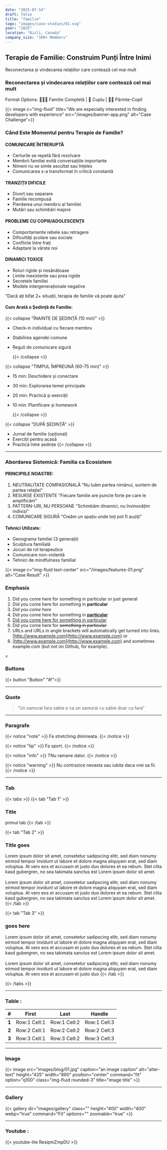 ```yaml
---
date: "2025-07-14"
draft: false
title: "familie"
logo: "images/case-studies/01.svg"
year: "2025"
location: "Bizli, Canada"
company_size: "100+ Members"
---
```


## Terapie de Familie: Construim Punți Între Inimi

Reconectarea și vindecarea relațiilor care contează cel mai mult

### Reconectarea și vindecarea relațiilor care contează cel mai mult

Format Options:
👨‍👩‍👧 Familie Completă | 👫 Cuplu | 👨‍👧 Părinte-Copil

{{< image c="img-fluid" title="We are especially interested in finding developers with experience" src="/images/banner-app.png" alt="Case Challenge">}}

### Când Este Momentul pentru Terapie de Familie?


#### COMUNICARE ÎNTRERUPTĂ 
- Certurile se repetă fără rezolvare
- Membrii familiei evită conversațiile importante
- Nimeni nu se simte ascultat sau înțeles
- Comunicarea s-a transformat în critică constantă

#### TRANZIȚII DIFICILE
- Divorț sau separare
- Familie recompusă
- Pierderea unui membru al familiei
- Mutări sau schimbări majore

#### PROBLEME CU COPIII/ADOLESCENȚII
- Comportamente rebele sau retragere
- Dificultăți școlare sau sociale
- Conflicte între frați
- Adaptare la vârste noi

#### DINAMICI TOXICE
- Roluri rigide și nesănătoase
- Limite inexistente sau prea rigide
- Secretele familiei
- Modele intergeneraționale negative

"Dacă ați bifat 2+ situații, terapia de familie vă poate ajuta"

#### Cum Arată o Ședință de Familie:

{{< collapse "ÎNAINTE DE ȘEDINȚĂ (10 min)" >}}

- Check-in individual cu fiecare membru
- Stabilirea agendei comune
- Reguli de comunicare sigură

  {{< /collapse >}}

{{< collapse "TIMPUL ÎMPREUNĂ (60-75 min)" >}}

- 15 min: Deschidere și conectare
- 30 min: Explorarea temei principale
- 20 min: Practică și exerciții
- 10 min: Planificare și homework

  {{< /collapse >}}

{{< collapse "DUPĂ ȘEDINȚĂ" >}}

- Jurnal de familie (opțional)
- Exerciții pentru acasă
- Practică între ședințe
{{< /collapse >}}
<hr>


### Abordarea Sistemică: Familia ca Ecosistem
#### PRINCIPIILE NOASTRE:

1. NEUTRALITATE COMPASIONALĂ
"Nu luăm partea nimănui, suntem de partea relației"
2. RESURSE EXISTENTE
"Fiecare familie are puncte forte pe care le amplificăm"
3. PATTERN-URI, NU PERSOANE
"Schimbăm dinamici, nu învinovățim indivizi"
4. COMUNICARE SIGURĂ
"Creăm un spațiu unde toți pot fi auziți"

#### Tehnici Utilizate:
- Genograma familiei (3 generații)
- Sculptura familială
- Jocuri de rol terapeutice
- Comunicare non-violentă
- Tehnici de mindfulness familial


 {{< image c="img-fluid text-center" src="/images/features-01.png" alt="Case Result" >}}



### Emphasis

1. Did you come here for something in particular or just general
2. Did you come here for something in **particular**
3. _Did you come here_
4. Did you come here for something in <u>**particular**</u>
5. <u>Did you come here for something in particular </u>
6. Did you come here for ~~something in particular~~
7. URLs and URLs in angle brackets will automatically get turned into links. <u>[http://www.example.com](http://www.example.com)</u> or
8. <u>[http://www.example.com](http://www.example.com)</u> and sometimes example.com (but not on Github, for example).


<

### Buttons

{{< button "Button" "#!">}}

<hr>

### Quote

> “Un samurai fara sabie e ca un samurai cu sabie doar ca fara”

<hr>

### Paragrafe

{{< notice "note" >}}
Fa stretching dimineata.
{{< /notice >}}

{{< notice "tip" >}}
Fa sport.
{{< /notice >}}

{{< notice "info" >}}
TNu ramane dator.
{{< /notice >}}

{{< notice "warning" >}}
Nu contrazice nevasta sau iubita daca vrei sa fii.
{{< /notice >}}

<hr>

### Tab

{{< tabs >}}
{{< tab "Tab 1" >}}

### Title 

primul tab
{{< /tab >}}

{{< tab "Tab 2" >}}

### Title goes 

Lorem ipsum dolor sit amet, consetetur sadipscing elitr, sed diam nonumy eirmod tempor invidunt ut labore et dolore magna aliquyam erat, sed diam voluptua. At vero eos et accusam et justo duo dolores et ea rebum. Stet clita kasd gubergren, no sea takimata sanctus est Lorem ipsum dolor sit amet. <br> <br> Lorem ipsum dolor sit amet, consetetur sadipscing elitr, sed diam nonumy eirmod tempor invidunt ut labore et dolore magna aliquyam erat, sed diam voluptua. At vero eos et accusam et justo duo dolores et ea rebum. Stet clita kasd gubergren, no sea takimata sanctus est Lorem ipsum dolor sit amet.
{{< /tab >}}

{{< tab "Tab 3" >}}

### goes here

Lorem ipsum dolor sit amet, consetetur sadipscing elitr, sed diam nonumy eirmod tempor invidunt ut labore et dolore magna aliquyam erat, sed diam voluptua. At vero eos et accusam et justo duo dolores et ea rebum. Stet clita kasd gubergren, no sea takimata sanctus est Lorem ipsum dolor sit amet.<br> <br>
Lorem ipsum dolor sit amet, consetetur sadipscing elitr, sed diam nonumy eirmod tempor invidunt ut labore et dolore magna aliquyam erat, sed diam voluptua. At vero eos et accusam et justo duo
{{< /tab >}}

{{< /tabs >}}

<hr>

### Table :

|   #   |    First     |     Last     |    Handle    |
| :---: | :----------: | :----------: | :----------: |
| **1** | Row:1 Cell:1 | Row:1 Cell:2 | Row:1 Cell:3 |
| **2** | Row:2 Cell:1 | Row:2 Cell:2 | Row:2 Cell:3 |
| **3** | Row:3 Cell:1 | Row:3 Cell:2 | Row:3 Cell:3 |

<hr>



### Image

{{< image src="images/blog/01.jpg" caption="an image caption" alt="alter-text" height="425" width="860" position="center" command="fit" option="q100" class="img-fluid rounded-3" title="image title" >}}

<hr>

### Gallery

{{< gallery dir="images/gallery" class="" height="400" width="400" webp="true" command="Fit" options="" zoomable="true" >}}

<hr>

### Youtube :

{{< youtube-lite ResipmZmpDU >}}